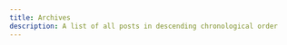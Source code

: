 ```yaml
---
title: Archives
description: A list of all posts in descending chronological order
---
```


<script setup lang="ts">
import RareLayoutArchives from '.vitepress/theme/components/RareLayoutArchives.vue'
</script>

<RareLayoutArchives />
